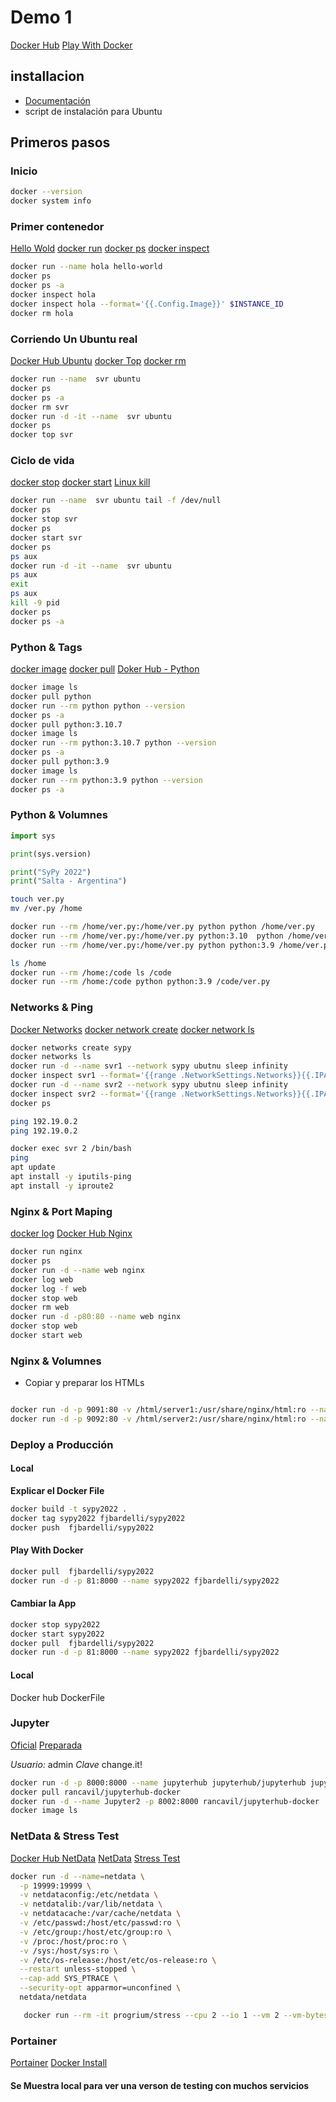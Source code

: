 # Demo 1

[Docker Hub](https://hub.docker.com/)
[Play With Docker](https://labs.play-with-docker.com/)

## installacion

- [Documentación](https://docs.docker.com/get-docker/)
- script de instalación para Ubuntu

## Primeros pasos

### Inicio

```bash
docker --version
docker system info
```

### Primer contenedor

[Hello Wold](https://hub.docker.com/_/hello-world)
[docker run](https://docs.docker.com/engine/reference/run/)
[docker ps](https://docs.docker.com/engine/reference/commandline/ps/)
[docker inspect](https://docs.docker.com/engine/reference/commandline/inspect/)


```bash
docker run --name hola hello-world
docker ps 
docker ps -a
docker inspect hola
docker inspect hola --format='{{.Config.Image}}' $INSTANCE_ID
docker rm hola
```

### Corriendo Un Ubuntu real

[Docker Hub Ubuntu](https://hub.docker.com/_/ubuntu)
[docker Top](https://docs.docker.com/engine/reference/commandline/top/)
[docker rm](https://docs.docker.com/engine/reference/commandline/rm/)

```bash
docker run --name  svr ubuntu
docker ps
docker ps -a
docker rm svr
docker run -d -it --name  svr ubuntu
docker ps
docker top svr
```

### Ciclo de vida

[docker stop](https://docs.docker.com/engine/reference/commandline/stop/)
[docker start](https://docs.docker.com/engine/reference/commandline/start/)
[Linux kill](https://learning.lpi.org/en/learning-materials/101-500/103/103.5/?gclid=Cj0KCQjw1bqZBhDXARIsANTjCPIAazKGNLLIqg2nGNjYdXIAit5GcGcTLUMxV_nRotQM1v5jgdIW1coaAnBZEALw_wcB)

```bash
docker run --name  svr ubuntu tail -f /dev/null
docker ps
docker stop svr
docker ps
docker start svr
docker ps
ps aux
docker run -d -it --name  svr ubuntu
ps aux
exit
ps aux
kill -9 pid 
docker ps
docker ps -a
```

### Python & Tags

[docker image](https://docs.docker.com/engine/reference/commandline/images/)
[docker pull](https://docs.docker.com/engine/reference/commandline/pull/)
[Doker Hub - Python](https://hub.docker.com/_/python)

```bash
docker image ls
docker pull python
docker run --rm python python --version
docker ps -a
docker pull python:3.10.7
docker image ls
docker run --rm python:3.10.7 python --version
docker ps -a
docker pull python:3.9
docker image ls
docker run --rm python:3.9 python --version
docker ps -a
```

### Python & Volumnes

```python
import sys

print(sys.version)

print("SyPy 2022")
print("Salta - Argentina")
```

```bash
touch ver.py
mv /ver.py /home
```

```bash
docker run --rm /home/ver.py:/home/ver.py python python /home/ver.py
docker run --rm /home/ver.py:/home/ver.py python:3.10  python /home/ver.py 
docker run --rm /home/ver.py:/home/ver.py python python:3.9 /home/ver.py 

ls /home
docker run --rm /home:/code ls /code
docker run --rm /home:/code python python:3.9 /code/ver.py
```

### Networks & Ping

[Docker Networks](https://docs.docker.com/network/)
[docker network create](https://docs.docker.com/engine/reference/commandline/network_create/)
[docker network ls](https://docs.docker.com/engine/reference/commandline/network_ls/)


```bash
docker networks create sypy
docker networks ls
docker run -d --name svr1 --network sypy ubutnu sleep infinity
docker inspect svr1 --format='{{range .NetworkSettings.Networks}}{{.IPAddress}}{{end}}' $INSTANCE_ID
docker run -d --name svr2 --network sypy ubutnu sleep infinity
docker inspect svr2 --format='{{range .NetworkSettings.Networks}}{{.IPAddress}}{{end}}' $INSTANCE_ID
docker ps

ping 192.19.0.2
ping 192.19.0.2

docker exec svr 2 /bin/bash
ping
apt update
apt install -y iputils-ping
apt install -y iproute2
```

### Nginx & Port Maping

[docker log]()
[Docker Hub Nginx](https://hub.docker.com/_/nginx)

```bash
docker run nginx 
docker ps
docker run -d --name web nginx
docker log web
docker log -f web
docker stop web
docker rm web
docker run -d -p80:80 --name web nginx
docker stop web
docker start web
```

### Nginx & Volumnes

- Copiar y  preparar los HTMLs


```bash

docker run -d -p 9091:80 -v /html/server1:/usr/share/nginx/html:ro --name web1 nginx
docker run -d -p 9092:80 -v /html/server2:/usr/share/nginx/html:ro --name web2 nginx

```

### Deploy a Producción

#### Local

**Explicar el Docker File**

```bash
docker build -t sypy2022 .
docker tag sypy2022 fjbardelli/sypy2022
docker push  fjbardelli/sypy2022
```

#### Play With Docker

```bash
docker pull  fjbardelli/sypy2022
docker run -d -p 81:8000 --name sypy2022 fjbardelli/sypy2022
```

#### Cambiar la App

```bash
docker stop sypy2022
docker start sypy2022
docker pull  fjbardelli/sypy2022
docker run -d -p 81:8000 --name sypy2022 fjbardelli/sypy2022
```

#### Local

Docker hub
DockerFile

### Jupyter

[Oficial](https://jupyterhub.readthedocs.io/en/stable/quickstart-docker.html)
[Preparada](https://medium.com/analytics-vidhya/jupyterhub-docker-31b7a3469872)

*Usuario:*  admin
*Clave*  change.it!

```bash
docker run -d -p 8000:8000 --name jupyterhub jupyterhub/jupyterhub jupyterhub
docker pull rancavil/jupyterhub-docker
docker run -d --name Jupyter2 -p 8002:8000 rancavil/jupyterhub-docker
docker image ls
```


### NetData & Stress Test

[Docker Hub NetData](https://hub.docker.com/r/netdata/netdata)
[NetData](https://www.netdata.cloud/)
[Stress Test](https://hub.docker.com/r/progrium/stress/)

```bash
docker run -d --name=netdata \
  -p 19999:19999 \
  -v netdataconfig:/etc/netdata \
  -v netdatalib:/var/lib/netdata \
  -v netdatacache:/var/cache/netdata \
  -v /etc/passwd:/host/etc/passwd:ro \
  -v /etc/group:/host/etc/group:ro \
  -v /proc:/host/proc:ro \
  -v /sys:/host/sys:ro \
  -v /etc/os-release:/host/etc/os-release:ro \
  --restart unless-stopped \
  --cap-add SYS_PTRACE \
  --security-opt apparmor=unconfined \
  netdata/netdata

   docker run --rm -it progrium/stress --cpu 2 --io 1 --vm 2 --vm-bytes 128M --timeout  120s
```

### Portainer

[Portainer](https://www.portainer.io/)
[Docker Install](https://docs.portainer.io/v/ce-2.9/start/install/server/docker/linux)

#### Se Muestra local para ver una verson de testing con muchos servicios